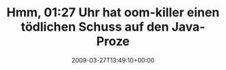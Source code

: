 ---
retweeted: false
source: <a href="http://twitter.com" rel="nofollow">Twitter Web Client</a>
entities:
  hashtags: []
  symbols: []
  user_mentions: []
  urls: []
display_text_range:
- '0'
- '139'
favorite_count: '0'
id_str: '1400938479'
truncated: false
retweet_count: '0'
id: '1400938479'
created_at: Fri Mar 27 13:49:10 +0000 2009
favorited: false
full_text: Hmm, 01:27 Uhr hat oom-killer einen tödlichen Schuss auf den Java-Prozess
  6805 abgefeuert. Sagma einer Sysadmin-Jobs sind nicht spannend...
lang: de
tags:
- pesos/twitter
date: '2009-03-27T13:49:10+00:00'
src: https://twitter.com/bascht/status/1400938479
original_url: https://twitter.com/bascht/status/1400938479
type: twitter_tweet
text: Hmm, 01:27 Uhr hat oom-killer einen tödlichen Schuss auf den Java-Prozess 6805
  abgefeuert. Sagma einer Sysadmin-Jobs sind nicht spannend...
title: Hmm, 01:27 Uhr hat oom-killer einen tödlichen Schuss auf den Java-Proze

---